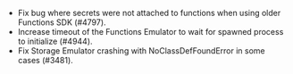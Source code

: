 - Fix bug where secrets were not attached to functions when using older Functions SDK (#4797).
- Increase timeout of the Functions Emulator to wait for spawned process to initialize (#4944).
- Fix Storage Emulator crashing with NoClassDefFoundError in some cases (#3481).
